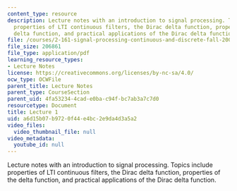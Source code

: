 ```yaml
---
content_type: resource
description: Lecture notes with an introduction to signal processing. Topics include
  properties of LTI continuous filters, the Dirac delta function, properties of the
  delta function, and practical applications of the Dirac delta function.
file: /courses/2-161-signal-processing-continuous-and-discrete-fall-2008/a6d15b07b9720f44e4bc2e9da4d3a5a2_lecture_01.pdf
file_size: 206861
file_type: application/pdf
learning_resource_types:
- Lecture Notes
license: https://creativecommons.org/licenses/by-nc-sa/4.0/
ocw_type: OCWFile
parent_title: Lecture Notes
parent_type: CourseSection
parent_uid: 4fa53234-4cad-e0ba-c94f-bc7ab3a7c7d0
resourcetype: Document
title: Lecture 1
uid: a6d15b07-b972-0f44-e4bc-2e9da4d3a5a2
video_files:
  video_thumbnail_file: null
video_metadata:
  youtube_id: null
---
```

Lecture notes with an introduction to signal processing. Topics include properties of LTI continuous filters, the Dirac delta function, properties of the delta function, and practical applications of the Dirac delta function.